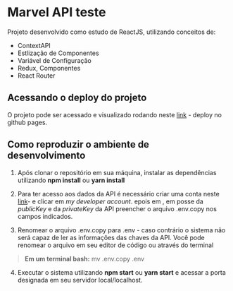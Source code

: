 # Marvel API teste

Projeto desenvolvido como estudo de ReactJS, utilizando conceitos de: 
- ContextAPI
- Estlização de Componentes
- Variável de Configuração
- Redux, Componentes
- React Router

## Acessando o deploy do projeto

O projeto pode ser acessado e visualizado rodando neste [link](https://gabriel-brunetti.github.io/marvelAPI-react/) - deploy no github pages.

## Como reproduzir o ambiente de desenvolvimento

1. Após clonar o repositório em sua máquina, instalar as dependências utilizando **npm install** ou **yarn install**

2. Para ter acesso aos dados da API é necessário criar uma conta neste [link](https://developer.marvel.com/)- e clicar em *my developer account*. epois em , em posse da *publicKey* e da *privateKey* da API preencher o arquivo .env.copy nos campos indicados.
3.  Renomear o arquivo .env.copy para .env - caso contrário o sistema não será capaz de ler as informações das chaves da API. Você pode renomear o arquivo em seu editor de código ou através do terminal 
> 	**Em um terminal bash:**
>  mv .env.copy .env
4. Executar o sistema utilizando **npm start** ou **yarn start** e acessar a porta designada em seu servidor local/localhost.


